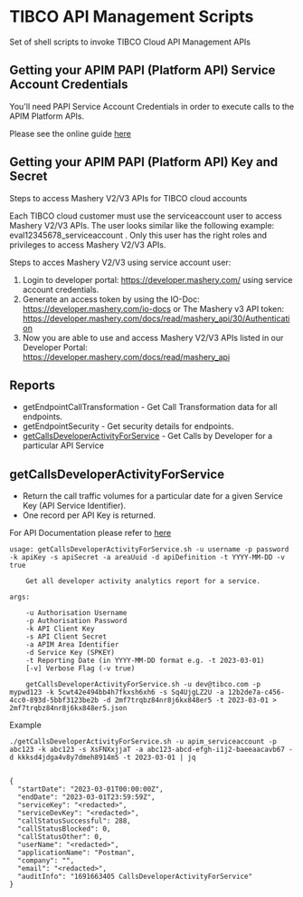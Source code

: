 # TIBCO API Management Scripts

Set of shell scripts to invoke TIBCO Cloud API Management APIs

## Getting your APIM PAPI (Platform API) Service Account Credentials

You'll need PAPI Service Account Credentials in order to execute calls to the APIM Platform APIs.

Please see the online guide [here](http://docs.mashery.com/manage/GUID-69BFED6F-6414-45A1-88B9-C18CD9FF7873.html)

## Getting your APIM PAPI (Platform API) Key and Secret

Steps to access Mashery V2/V3 APIs for TIBCO cloud accounts

Each TIBCO cloud customer must use the serviceaccount user to access Mashery V2/V3 APIs.
The user looks similar like the following example: eval12345678_serviceaccount .
Only this user has the right roles and privileges to access Mashery V2/V3 APIs.

Steps to acces Mashery V2/V3 using service account user:
1. Login to developer portal: https://developer.mashery.com/ using service account credentials.
2. Generate an access token by using the IO-Doc: https://developer.mashery.com/io-docs or The Mashery v3 API token: https://developer.mashery.com/docs/read/mashery_api/30/Authentication 
3. Now you are able to use and access Mashery V2/V3 APIs listed in our Developer Portal: https://developer.mashery.com/docs/read/mashery_api


## Reports

* getEndpointCallTransformation - Get Call Transformation data for all endpoints.
* getEndpointSecurity - Get security details for endpoints.
* [getCallsDeveloperActivityForService](#getcallsdeveloperactivityforservice) - Get Calls by Developer for a particular API Service




## getCallsDeveloperActivityForService

* Return the call traffic volumes for a particular date for a given Service Key (API Service Identifier).
* One record per API Key is returned.


For API Documentation please refer to [here](https://developer.mashery.com/docs/read/mashery_api/20_reporting/REST_Resources#CallsDeveloperActivityForService)

```
usage: getCallsDeveloperActivityForService.sh -u username -p password -k apiKey -s apiSecret -a areaUuid -d apiDefinition -t YYYY-MM-DD -v true

	Get all developer activity analytics report for a service.

args:

	-u Authorisation Username
	-p Authorisation Password
	-k API Client Key
	-s API Client Secret
	-a APIM Area Identifier
	-d Service Key (SPKEY)
 	-t Reporting Date (in YYYY-MM-DD format e.g. -t 2023-03-01)
	[-v] Verbose Flag (-v true)

	getCallsDeveloperActivityForService.sh -u dev@tibco.com -p mypwd123 -k 5cwt42e494bb4h7fkxsh6xh6 -s Sq4UjgLZ2U -a 12b2de7a-c456-4cc0-893d-5bbf3123be2b -d 2mf7trqbz84nr8j6kx848er5 -t 2023-03-01 > 2mf7trqbz84nr8j6kx848er5.json
```

Example


```
./getCallsDeveloperActivityForService.sh -u apim_serviceaccount -p abc123 -k abc123 -s XsFNXxjjaT -a abc123-abcd-efgh-i1j2-baeeaacavb67 -d kkksd4jdga4v8y7dmeh8914m5 -t 2023-03-01 | jq


{
  "startDate": "2023-03-01T00:00:00Z",
  "endDate": "2023-03-01T23:59:59Z",
  "serviceKey": "<redacted>",
  "serviceDevKey": "<redacted>",
  "callStatusSuccessful": 288,
  "callStatusBlocked": 0,
  "callStatusOther": 0,
  "userName": "<redacted>",
  "applicationName": "Postman",
  "company": "",
  "email": "<redacted>",
  "auditInfo": "1691663405 CallsDeveloperActivityForService"
}
```